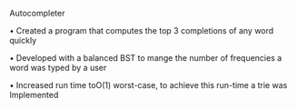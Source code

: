 Autocompleter

• Created a program that computes the top 3 completions of any word quickly

• Developed with a balanced BST to mange the number of frequencies a word was typed by a user

• Increased run time toO(1) worst-case, to achieve this run-time a trie was Implemented
